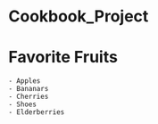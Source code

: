 # Cookbook_Project

 # Favorite Fruits
    - Apples
    - Bananars
    - Cherries
    - Shoes
    - Elderberries

